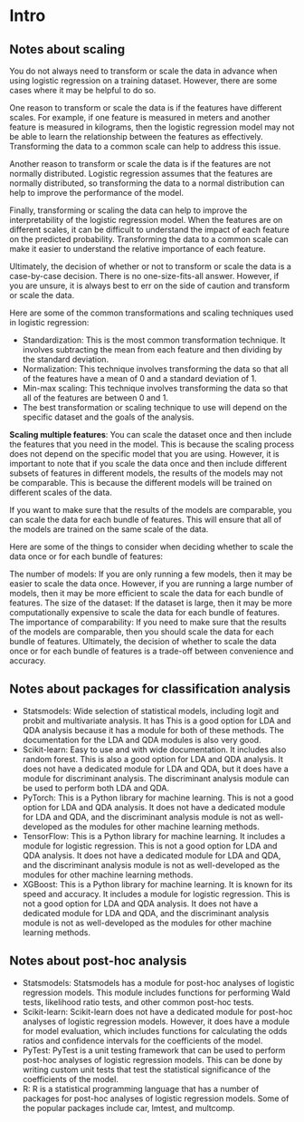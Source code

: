 # Intro

## Notes about scaling
You do not always need to transform or scale the data in advance when using logistic regression on a training dataset. However, there are some cases where it may be helpful to do so.

One reason to transform or scale the data is if the features have different scales. For example, if one feature is measured in meters and another feature is measured in kilograms, then the logistic regression model may not be able to learn the relationship between the features as effectively. Transforming the data to a common scale can help to address this issue.

Another reason to transform or scale the data is if the features are not normally distributed. Logistic regression assumes that the features are normally distributed, so transforming the data to a normal distribution can help to improve the performance of the model.

Finally, transforming or scaling the data can help to improve the interpretability of the logistic regression model. When the features are on different scales, it can be difficult to understand the impact of each feature on the predicted probability. Transforming the data to a common scale can make it easier to understand the relative importance of each feature.

Ultimately, the decision of whether or not to transform or scale the data is a case-by-case decision. There is no one-size-fits-all answer. However, if you are unsure, it is always best to err on the side of caution and transform or scale the data.

Here are some of the common transformations and scaling techniques used in logistic regression:

- Standardization: This is the most common transformation technique. It involves subtracting the mean from each feature and then dividing by the standard deviation.
- Normalization: This technique involves transforming the data so that all of the features have a mean of 0 and a standard deviation of 1.
- Min-max scaling: This technique involves transforming the data so that all of the features are between 0 and 1.
- The best transformation or scaling technique to use will depend on the specific dataset and the goals of the analysis.

**Scaling multiple features**: 
You can scale the dataset once and then include the features that you need in the model. This is because the scaling process does not depend on the specific model that you are using. However, it is important to note that if you scale the data once and then include different subsets of features in different models, the results of the models may not be comparable. This is because the different models will be trained on different scales of the data.

If you want to make sure that the results of the models are comparable, you can scale the data for each bundle of features. This will ensure that all of the models are trained on the same scale of the data.

Here are some of the things to consider when deciding whether to scale the data once or for each bundle of features:

The number of models: If you are only running a few models, then it may be easier to scale the data once. However, if you are running a large number of models, then it may be more efficient to scale the data for each bundle of features.
The size of the dataset: If the dataset is large, then it may be more computationally expensive to scale the data for each bundle of features.
The importance of comparability: If you need to make sure that the results of the models are comparable, then you should scale the data for each bundle of features.
Ultimately, the decision of whether to scale the data once or for each bundle of features is a trade-off between convenience and accuracy.

## Notes about packages for classification analysis
- Statsmodels: Wide selection of statistical models, including logit and probit and multivariate analysis. It has This is a good option for LDA and QDA analysis because it has a module for both of these methods. The documentation for the LDA and QDA modules is also very good.
- Scikit-learn: Easy to use and with wide documentation. It includes also random forest. This is also a good option for LDA and QDA analysis. It does not have a dedicated module for LDA and QDA, but it does have a module for discriminant analysis. The discriminant analysis module can be used to perform both LDA and QDA.
- PyTorch: This is a Python library for machine learning. This is not a good option for LDA and QDA analysis. It does not have a dedicated module for LDA and QDA, and the discriminant analysis module is not as well-developed as the modules for other machine learning methods.
- TensorFlow: This is a Python library for machine learning. It includes a module for logistic regression. This is not a good option for LDA and QDA analysis. It does not have a dedicated module for LDA and QDA, and the discriminant analysis module is not as well-developed as the modules for other machine learning methods.
- XGBoost: This is a Python library for machine learning. It is known for its speed and accuracy. It includes a module for logistic regression. This is not a good option for LDA and QDA analysis. It does not have a dedicated module for LDA and QDA, and the discriminant analysis module is not as well-developed as the modules for other machine learning methods.

## Notes about post-hoc analysis
- Statsmodels: Statsmodels has a module for post-hoc analyses of logistic regression models. This module includes functions for performing Wald tests, likelihood ratio tests, and other common post-hoc tests.
- Scikit-learn: Scikit-learn does not have a dedicated module for post-hoc analyses of logistic regression models. However, it does have a module for model evaluation, which includes functions for calculating the odds ratios and confidence intervals for the coefficients of the model.
- PyTest: PyTest is a unit testing framework that can be used to perform post-hoc analyses of logistic regression models. This can be done by writing custom unit tests that test the statistical significance of the coefficients of the model.
- R: R is a statistical programming language that has a number of packages for post-hoc analyses of logistic regression models. Some of the popular packages include car, lmtest, and multcomp.
